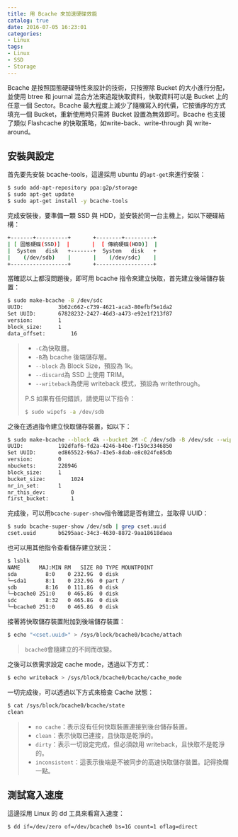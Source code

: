 ```yaml
---
title: 用 Bcache 來加速硬碟效能
catalog: true
date: 2016-07-05 16:23:01
categories:
- Linux
tags:
- Linux
- SSD
- Storage
---
```

Bcache 是按照固態硬碟特性來設計的技術，只按擦除 Bucket 的大小進行分配，並使用 btree 和 journal 混合方法來追蹤快取資料，快取資料可以是 Bucket 上的任意一個 Sector。Bcache 最大程度上減少了隨機寫入的代價，它按循序的方式填充一個 Bucket，重新使用時只需將 Bucket 設置為無效即可。Bcache 也支援了類似 Flashcache 的快取策略，如write-back、write-through 與 write-around。

<!--more-->

## 安裝與設定
首先要先安裝 bcache-tools，這邊採用 ubuntu 的`apt-get`來進行安裝：
```sh
$ sudo add-apt-repository ppa:g2p/storage
$ sudo apt-get update
$ sudo apt-get install -y bcache-tools
```

完成安裝後，要準備一顆 SSD 與 HDD，並安裝於同一台主機上，如以下硬碟結構：
```sh
+-------+----------+       +--------+---------+       
| [ 固態硬碟(SSD)]  |       |  [ 傳統硬碟(HDD)]  |       
|  System   disk   +-------+  System   disk   +
|    (/dev/sdb)    |       |    (/dev/sdc)    |
+------------------+       +------------------+
```

當確認以上都沒問題後，即可用 bcache 指令來建立快取，首先建立後端儲存裝置：
```sh
$ sudo make-bcache -B /dev/sdc
UUID:			3b62c662-c739-4621-aca3-80efbf5e1da2
Set UUID:		67828232-2427-46d3-a473-e92e1f213f87
version:		1
block_size:		1
data_offset:		16
```
> * `-C`為快取層。
> * `-B`為 bcache 後端儲存層。
> * `--block` 為 Block Size，預設為 1k。
> * `--discard`為 SSD 上使用 TRIM。
> * `--writeback`為使用 writeback 模式，預設為 writethrough。
>
> P.S 如果有任何錯誤，請使用以下指令：
> ```sh
> $ sudo wipefs -a /dev/sdb
> ```

之後在透過指令建立快取儲存裝置，如以下：
```sh
$ sudo make-bcache --block 4k --bucket 2M -C /dev/sdb -B /dev/sdc --wipe-bcache
UUID:			192dfaf6-fd2a-4246-b4be-f159c3346850
Set UUID:		ed865522-96a7-43e5-8dab-e8c024fe85db
version:		0
nbuckets:		228946
block_size:		1
bucket_size:		1024
nr_in_set:		1
nr_this_dev:		0
first_bucket:		1
```

完成後，可以用`bcache-super-show`指令確認是否有建立，並取得 UUID：
```sh
$ sudo bcache-super-show /dev/sdb | grep cset.uuid
cset.uuid		b6295aac-34c3-4630-8872-9aa18618daea
```

也可以用其他指令查看儲存建立狀況：
```sh
$ lsblk
NAME      MAJ:MIN RM   SIZE RO TYPE MOUNTPOINT
sda         8:0    0 232.9G  0 disk
└─sda1      8:1    0 232.9G  0 part /
sdb         8:16   0 111.8G  0 disk
└─bcache0 251:0    0 465.8G  0 disk
sdc         8:32   0 465.8G  0 disk
└─bcache0 251:0    0 465.8G  0 disk
```

接著將快取儲存裝置附加到後端儲存裝置：
```sh
$ echo "<cset.uuid>" > /sys/block/bcache0/bcache/attach
```
> `bcache0`會隨建立的不同而改變。

之後可以依需求設定 cache mode，透過以下方式：
```sh
$ echo writeback > /sys/block/bcache0/bcache/cache_mode
```

一切完成後，可以透過以下方式來檢查 Cache 狀態：
```sh
$ cat /sys/block/bcache0/bcache/state
clean
```
> * `no cache`：表示沒有任何快取裝置連接到後台儲存裝置。
> * `clean`：表示快取已連接，且快取是乾淨的。
> * `dirty`：表示一切設定完成，但必須啟用 writeback，且快取不是乾淨的。
> * `inconsistent`：這表示後端是不被同步的高速快取儲存裝置。記得換爛一點。

## 測試寫入速度
這邊採用 Linux 的 dd 工具來看寫入速度：
```sh
$ dd if=/dev/zero of=/dev/bcache0 bs=1G count=1 oflag=direct
```

